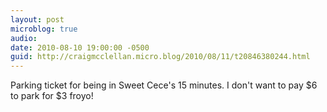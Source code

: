 ```yaml
---
layout: post
microblog: true
audio: 
date: 2010-08-10 19:00:00 -0500
guid: http://craigmcclellan.micro.blog/2010/08/11/t20846380244.html
---
```

Parking ticket for being in Sweet Cece's 15 minutes. I don't want to pay $6 to park for $3 froyo!
